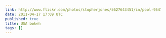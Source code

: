 ```yaml
---
link: http://www.flickr.com/photos/stopherjones/5627643451/in/pool-95477519@N00
date: 2011-04-17 17:09 UTC
published: true
title: USA bokeh
tags: []
---
```



